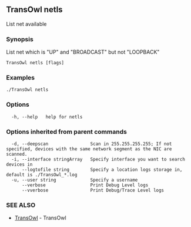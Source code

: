 ## TransOwl netls

List net available

### Synopsis

List net which is "UP" and "BROADCAST" but not "LOOPBACK"

```
TransOwl netls [flags]
```

### Examples

```
./TransOwl netls
```

### Options

```
  -h, --help   help for netls
```

### Options inherited from parent commands

```
  -d, --deepscan                Scan in 255.255.255.255; If not specified, devices with the same network segment as the NIC are scanned.
  -i, --interface stringArray   Specify interface you want to search devices in
      --logtofile string        Specify a location logs storage in, default is ./TransOwl_*.log
  -u, --user string             Specify a username
      --verbose                 Print Debug Level logs
      --vverbose                Print Debug/Trace Level logs
```

### SEE ALSO

* [TransOwl](TransOwl.md)	 - TransOwl

